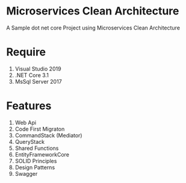# Microservices Clean Architecture

A  Sample dot net core Project  using Microservices Clean Architecture

# Require
 
1. Visual Studio 2019
2. .NET Core 3.1
3. MsSql Server 2017

# Features
1. Web Api
2. Code First Migraton
3. CommandStack (Mediator)
4. QueryStack
5. Shared Functions
6. EntityFrameworkCore
7. SOLID Principles
8. Design Patterns
9. Swagger


